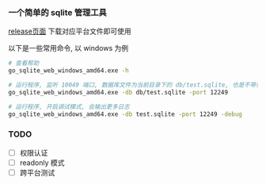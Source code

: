 ### 一个简单的 sqlite 管理工具


[release页面](https://github.com/fuxingjun/go-sqlite-web/releases/) 下载对应平台文件即可使用

以下是一些常用命令, 以 windows 为例
```bash
# 查看帮助
go_sqlite_web_windows_amd64.exe -h

# 运行程序, 监听 10049 端口, 数据库文件为当前目录下的 db/test.sqlite, 也是不带任何参数的默认行为
go_sqlite_web_windows_amd64.exe -db db/test.sqlite -port 12249

# 运行程序, 开启调试模式, 会输出更多日志
go_sqlite_web_windows_amd64.exe -db test.sqlite -port 12249 -debug
```

### TODO
- [ ] 权限认证
- [ ] readonly 模式
- [ ] 跨平台测试